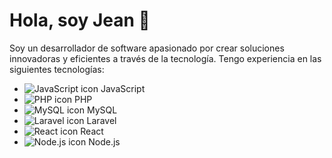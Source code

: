 # Hola, soy Jean 👋

Soy un desarrollador de software apasionado por crear soluciones innovadoras y eficientes a través de la tecnología. Tengo experiencia en las siguientes tecnologías:

- ![JavaScript icon](https://img.icons8.com/color/48/000000/javascript.png "JavaScript") JavaScript
- ![PHP icon](https://img.icons8.com/officel/48/000000/php-logo.png "PHP") PHP
- ![MySQL icon](https://img.icons8.com/ios-filled/50/000000/mysql-logo.png "MySQL") MySQL
- ![Laravel icon](https://img.icons8.com/ios-filled/50/000000/laravel.png "Laravel") Laravel
- ![React icon](https://img.icons8.com/color/48/000000/react-native.png "React") React
- ![Node.js icon](https://img.icons8.com/color/48/000000/nodejs.png "Node.js") Node.js

<p align="center">
    <img height="150em" src="https://github-readme-stats.vercel.app/api/top-langs/?username=arandasalvaj&theme=transparent&hide_border=false&&layout=compact%22%3E
</p>

Además, también tengo habilidades en diseño y puedo trabajar con iconos para mejorar la apariencia de las aplicaciones. Me encanta trabajar en equipo y colaborar con otros desarrolladores para alcanzar objetivos comunes.

Si necesitas ayuda en algún proyecto o quieres colaborar en alguno, no dudes en contactarme. ¡Siempre estoy buscando nuevas oportunidades para aprender y crecer como desarrollador!
